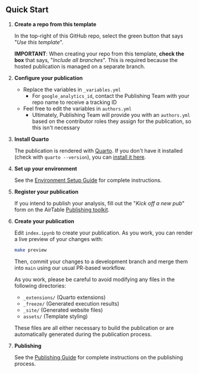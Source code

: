 ## Quick Start

1. **Create a repo from this template**

    In the top-right of this GitHub repo, select the green button that says "*Use this template*".

    **IMPORTANT**: When creating your repo from this template, **check the box** that says, "*Include all branches*". This is required because the hosted publication is managed on a separate branch.

2. **Configure your publication**

    * Replace the variables in `_variables.yml`
      - For `google_analytics_id`, contact the Publishing Team with your repo name to receive a tracking ID
    * Feel free to edit the variables in `authors.yml`
      - Ultimately, Publishing Team will provide you with an `authors.yml` based on the contributor roles they assign for the publication, so this isn't necessary

3. **Install Quarto**

    The publication is rendered with [Quarto](https://quarto.org/). If you don't have it installed (check with `quarto --version`), you can [install it here](https://quarto.org/docs/get-started/).

4. **Set up your environment**

    See the [Environment Setup Guide](developer-docs/ENVIRONMENT_SETUP.md) for complete instructions.

5. **Register your publication**

    If you intend to publish your analysis, fill out the "*Kick off a new pub*" form on the AirTable [Publishing toolkit](https://www.notion.so/arcadiascience/Publishing-2-0-f0c51bf29d1d4356a86e6cf8a72ae88b?pvs=4#e1de83e8dd2a4081904064347779ed25).

6. **Create your publication**

    Edit `index.ipynb` to create your publication. As you work, you can render a live preview of your changes with:

    ```bash
    make preview
    ```

    Then, commit your changes to a development branch and merge them into `main` using our usual PR-based workflow.

    As you work, please be careful to avoid modifying any files in the following directories:

      - `_extensions/` (Quarto extensions)
      - `_freeze/` (Generated execution results)
      - `_site/` (Generated website files)
      - `assets/` (Template styling)

    These files are all either necessary to build the publication or are automatically generated during the publication process.

7. **Publishing**

    See the [Publishing Guide](developer-docs/PUBLISHING_GUIDE.md) for complete instructions on the publishing process.
